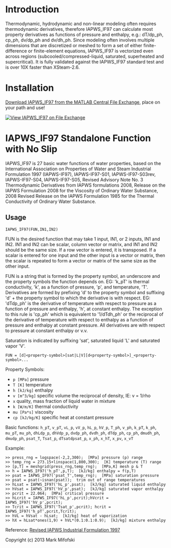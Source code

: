 Introduction
============
Thermodynamic, hydrodynamic and non-linear modeling often requires thermodynamic derivatives, therefore IAPWS_IF97 can calculate most property derivatives as functions of pressure and enthalpy, e.g.: dT/dp_ph, cp_ph, dv/dp_ph and dv/dh_ph. Since modeling often involves multiple dimensions that are discretized or meshed to form a set of either finite-difference or finite-element equations, IAPWS_IF97 is vectorized even across regions (subcooled/compressed-liquid, saturated, superheated and supercritical). It is fully validated against the IAPWS_IF97 standard test and is over 10X faster than XSteam-2.6.

Installation
============
[Download IAPWS_IF97 from the MATLAB Central File Exchange](http://www.mathworks.com/matlabcentral/fileexchange/35710-iapwsif97-functional-form-with-no-slip), place on your path and use!

[![View IAPWS_IF97 on File Exchange](https://www.mathworks.com/matlabcentral/images/matlab-file-exchange.svg)](https://www.mathworks.com/matlabcentral/fileexchange/35710-iapws_if97)

IAPWS_IF97 Standalone Function with No Slip
===========================================
IAPWS_IF97 is 27 basic water functions of water properties, based on the International Association on Properties of Water and Steam Industrial Formulation 1997 (IAPWS-IF97), IAPWS-IF97-S01, IAPWS-IF97-S03rev, IAPWS-IF97-S04, IAPWS-IF97-S05, Revised Advisory Note No. 3 Thermodynamic Derivatives from IAPWS formulations 2008, Release on the IAPWS Formulation 2008 for the Viscosity of Ordinary Water Substance, 2008 Revised Release on the IAPWS Formulation 1985 for the Thermal Conductivity of Ordinary Water Substance.

Usage
-----

    IAPWS_IF97(FUN,IN1,IN2)

FUN is the desired function that may take 1 input, IN1, or 2 inputs, IN1 and IN2. IN1 and IN2 can be scalar, column vector or matrix, and IN1 and IN2 should be the same size. If a row vector is entered, it is transposed. If a scalar is entered for one input and the other input is a vector or matrix, then the scalar is repeated to form a vector or matrix of the same size as the other input.

FUN is a string that is formed by the property symbol, an underscore and the property symbols the function depends on. EG: 'k_pT' is thermal conductivity, 'k', as a function of pressure, 'p', and temperature, 'T'. Derivatives are formed by prefixing 'd' to the property symbol and suffixing 'd' + the property symbol to which the derivative is with respect. EG: 'dTdp_ph' is the derivative of temperature with respect to
pressure as a function of pressure and enthalpy, 'h', at constant enthalpy. The exception to this rule is 'cp_ph' which is equivalent to '1/dTdh_ph' or the reciprocal of the derivative of temperature with respect to enthalpy as a
function of pressure and enthalpy at constant pressure. All derivatives are with respect to pressure at constant enthalpy or v.v.

Saturation is indicated by suffixing 'sat', saturated liquid 'L' and saturated vapor 'V'.

`FUN = [d]<property-symbol>[sat|L|V][d<property-symbol>]_<property-symbol>...`

Property Symbols:
* `p [MPa]` pressure
* `T [K]` temperature
* `h [kJ/kg]` enthalpy
* `v [m^3/kg]` specific volume the reciprocal of density, IE: v = 1/rho
* `x` quality, mass fraction of liquid water in mixture
* `k [W/m/K]` thermal conductivity
* `mu [Pa*s]` viscosity
* `cp [kJ/kg/K]` specific heat at constant pressure

Basic functions:
`h_pT`, `v_pT`, `vL_p`, `vV_p`, `hL_p`, `hV_p`, `T_ph`, `v_ph`, `k_pT`, `k_ph`, `mu_pT`, `mu_ph`,
`dhLdp_p`, `dhVdp_p`, `dvdp_ph`, `dvdh_ph`, `dTdp_ph`, `cp_ph`, `dmudh_ph`, `dmudp_ph`,
`psat_T`, `Tsat_p`, `dTsatdpsat_p`, `x_ph`, `x_hT`, `x_pv`, `x_vT`

Example:

    >> press_rng = logspace(-2,2,300);  [MPa] pressure (p) range
    >> temp_rng = 273.15+linspace(1,800,300);  [K] temperature (T) range
    >> [p,T] = meshgrid(press_rng,temp_rng);  [MPa,K] mesh p & T
    >> h = IAPWS_IF97('h_pT',p,T);  [kJ/kg] enthalpy = f(p,T)
    >> psat = IAPWS_IF97('psat_T',temp_rng);  [MPa] saturation pressure
    >> psat = psat(~isnan(psat));  trim out of range temperatures
    >> hLsat = IAPWS_IF97('hL_p',psat);  [kJ/kg] saturated liquid enthalpy
    >> hVsat = IAPWS_IF97('hV_p',psat);  [kJ/kg] saturated vapor enthalpy
    >> pcrit = 22.064;  [MPa] critical pressure
    >> hLcrit = IAPWS_IF97('hL_p',pcrit);hVcrit = IAPWS_IF97('hV_p',pcrit);
    >> Tcrit = IAPWS_IF97('Tsat_p',pcrit); hcrit = IAPWS_IF97('h_pT',pcrit,Tcrit);
    >> hVL = hVsat - hLsat;  [kJ/kg] heat of vaporization
    >> hX = hLsat*ones(1,9) + hVL*(0.1:0.1:0.9);  [kJ/kg] mixture enthalpy

Reference: [Revised IAPWS Industrial Formulation 1997](http://www.iapws.org/relguide/IF97-Rev.pdf)

Copyright (c) 2013 Mark Mifofski

